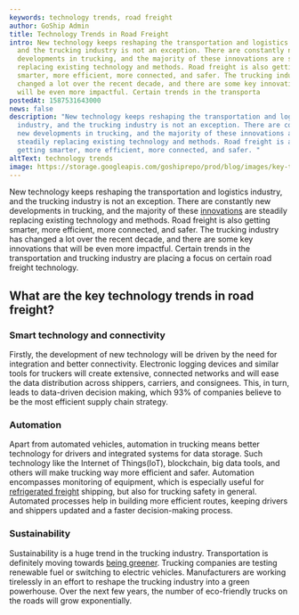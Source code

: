 ```yaml
---
keywords: technology trends, road freight
author: GoShip Admin
title: Technology Trends in Road Freight
intro: New technology keeps reshaping the transportation and logistics industry,
  and the trucking industry is not an exception. There are constantly new
  developments in trucking, and the majority of these innovations are steadily
  replacing existing technology and methods. Road freight is also getting
  smarter, more efficient, more connected, and safer. The trucking industry has
  changed a lot over the recent decade, and there are some key innovations that
  will be even more impactful. Certain trends in the transporta
postedAt: 1587531643000
news: false
description: "New technology keeps reshaping the transportation and logistics
  industry, and the trucking industry is not an exception. There are constantly
  new developments in trucking, and the majority of these innovations are
  steadily replacing existing technology and methods. Road freight is also
  getting smarter, more efficient, more connected, and safer. "
altText: technology trends
image: https://storage.googleapis.com/goshiprepo/prod/blog/images/key-technology-trends-in-road-freight.jpg
---
```

New technology keeps reshaping the transportation and logistics industry, and the trucking industry is not an exception. There are constantly new developments in trucking, and the majority of these [innovations](https://www.inboundlogistics.com/cms/article/the-impact-of-technology-on-trucking/) are steadily replacing existing technology and methods. Road freight is also getting smarter, more efficient, more connected, and safer. The trucking industry has changed a lot over the recent decade, and there are some key innovations that will be even more impactful. Certain trends in the transportation and trucking industry are placing a focus on certain road freight technology.

## What are the key technology trends in road freight?

### Smart technology and connectivity

Firstly, the development of new technology will be driven by the need for integration and better connectivity. Electronic logging devices and similar tools for truckers will create extensive, connected networks and will ease the data distribution across shippers, carriers, and consignees. This, in turn, leads to data-driven decision making, which 93% of companies believe to be the most efficient supply chain strategy.

### Automation 

Apart from automated vehicles, automation in trucking means better technology for drivers and integrated systems for data storage. Such technology like the Internet of Things(IoT), blockchain, big data tools, and others will make trucking way more efficient and safer. Automation encompasses monitoring of equipment, which is especially useful for [refrigerated freight](https://www.goship.com/blog/3-best-practices-for-refrigerated-freight-shipping/) shipping, but also for trucking safety in general. Automated processes help in building more efficient routes, keeping drivers and shippers updated and a faster decision-making process.

### Sustainability

Sustainability is a huge trend in the trucking industry. Transportation is definitely moving towards [being greener](https://www.goship.com/blog/how-shippers-can-support-green-shipping/). Trucking companies are testing renewable fuel or switching to electric vehicles. Manufacturers are working tirelessly in an effort to reshape the trucking industry into a green powerhouse. Over the next few years, the number of eco-friendly trucks on the roads will grow exponentially.